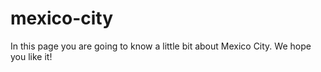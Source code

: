 # mexico-city
In this page you are going to know a little bit about Mexico City. We hope you like it!
